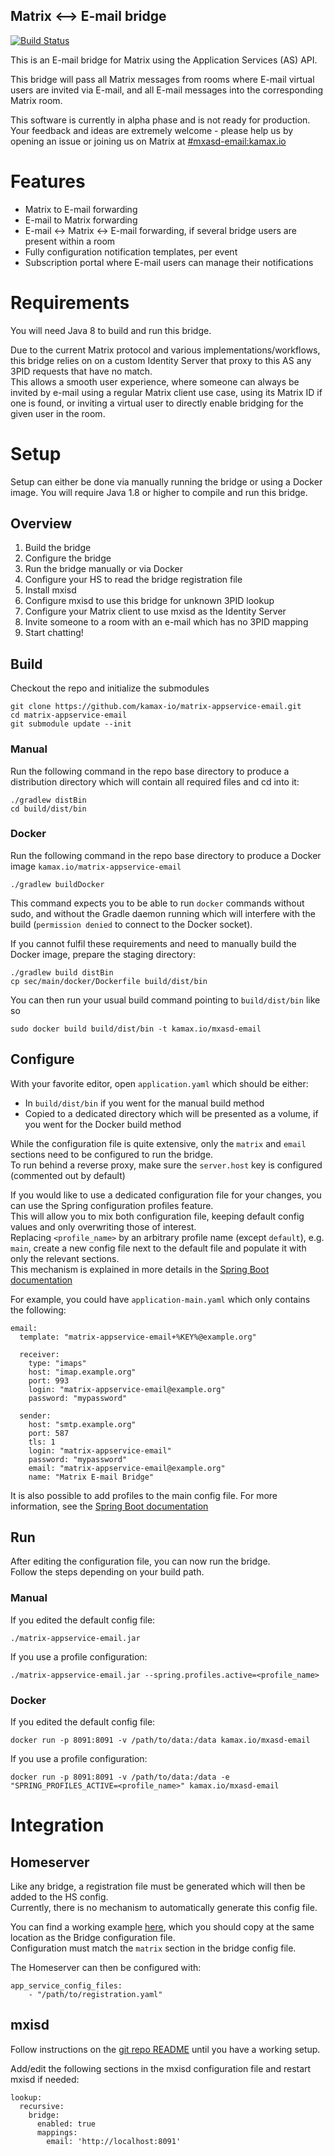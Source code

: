 Matrix <--> E-mail bridge
-------------------------
[![Build Status](https://travis-ci.org/kamax-io/matrix-appservice-email.svg?branch=master)](https://travis-ci.org/kamax-io/matrix-appservice-email)

This is an E-mail bridge for Matrix using the Application Services (AS) API.

This bridge will pass all Matrix messages from rooms where E-mail virtual users are invited via E-mail, and all E-mail
messages into the corresponding Matrix room.

This software is currently in alpha phase and is not ready for production.
Your feedback and ideas are extremely welcome - please help us by opening an issue or joining us on Matrix at
[#mxasd-email:kamax.io](https://matrix.to/#/#mxasd-email:kamax.io)

# Features
- Matrix to E-mail forwarding
- E-mail to Matrix forwarding
- E-mail <-> Matrix <-> E-mail forwarding, if several bridge users are present within a room
- Fully configuration notification templates, per event
- Subscription portal where E-mail users can manage their notifications

# Requirements
You will need Java 8 to build and run this bridge.

Due to the current Matrix protocol and various implementations/workflows, this bridge relies on on a custom Identity Server
that proxy to this AS any 3PID requests that have no match.  
This allows a smooth user experience, where someone can always be invited by e-mail using a regular Matrix client use case,
using its Matrix ID if one is found, or inviting a virtual user to directly enable bridging for the given user in the room.

# Setup
Setup can either be done via manually running the bridge or using a Docker image.
You will require Java 1.8 or higher to compile and run this bridge.

## Overview
1. Build the bridge
2. Configure the bridge
3. Run the bridge manually or via Docker
4. Configure your HS to read the bridge registration file
5. Install mxisd
6. Configure mxisd to use this bridge for unknown 3PID lookup
7. Configure your Matrix client to use mxisd as the Identity Server
8. Invite someone to a room with an e-mail which has no 3PID mapping
9. Start chatting!

## Build
Checkout the repo and initialize the submodules
```
git clone https://github.com/kamax-io/matrix-appservice-email.git
cd matrix-appservice-email
git submodule update --init
```
### Manual
Run the following command in the repo base directory to produce a distribution directory which will contain all required files and cd into it:
```
./gradlew distBin
cd build/dist/bin
```

### Docker
Run the following command in the repo base directory to produce a Docker image `kamax.io/matrix-appservice-email`
```
./gradlew buildDocker
```
This command expects you to be able to run `docker` commands without sudo, and without the Gradle daemon running which
will interfere with the build (`permission denied` to connect to the Docker socket).

If you cannot fulfil these requirements and need to manually build the Docker image, prepare the staging directory:
```
./gradlew build distBin
cp sec/main/docker/Dockerfile build/dist/bin
```
You can then run your usual build command pointing to `build/dist/bin` like so
```
sudo docker build build/dist/bin -t kamax.io/mxasd-email
```

## Configure
With your favorite editor, open `application.yaml` which should be either:
- In `build/dist/bin` if you went for the manual build method
- Copied to a dedicated directory which will be presented as a volume, if you went for the Docker build method

While the configuration file is quite extensive, only the `matrix` and `email` sections need to be configured to run the bridge.  
To run behind a reverse proxy, make sure the `server.host` key is configured (commented out by default)

If you would like to use a dedicated configuration file for your changes, you can use the Spring configuration profiles feature.  
This will allow you to mix both configuration file, keeping default config values and only overwriting those of interest.  
Replacing `<profile_name>` by an arbitrary profile name (except `default`), e.g. `main`, create a new config file next to
the default file and populate it with only the relevant sections.  
This mechanism is explained in more details in the [Spring Boot documentation](https://docs.spring.io/spring-boot/docs/current/reference/html/boot-features-external-config.html#boot-features-external-config-profile-specific-properties)

For example, you could have `application-main.yaml` which only contains the following:
```
email:
  template: "matrix-appservice-email+%KEY%@example.org"

  receiver:
    type: "imaps"
    host: "imap.example.org"
    port: 993
    login: "matrix-appservice-email@example.org"
    password: "mypassword"

  sender:
    host: "smtp.example.org"
    port: 587
    tls: 1
    login: "matrix-appservice-email"
    password: "mypassword"
    email: "matrix-appservice-email@example.org"
    name: "Matrix E-mail Bridge"
```
It is also possible to add profiles to the main config file. For more information, see the [Spring Boot documentation](https://docs.spring.io/spring-boot/docs/current/reference/html/boot-features-profiles.html#boot-features-adding-active-profiles)

## Run
After editing the configuration file, you can now run the bridge.  
Follow the steps depending on your build path.

### Manual
If you edited the default config file:
```
./matrix-appservice-email.jar
```

If you use a profile configuration:
```
./matrix-appservice-email.jar --spring.profiles.active=<profile_name>
```

### Docker
If you edited the default config file:
```
docker run -p 8091:8091 -v /path/to/data:/data kamax.io/mxasd-email
```

If you use a profile configuration:
```
docker run -p 8091:8091 -v /path/to/data:/data -e "SPRING_PROFILES_ACTIVE=<profile_name>" kamax.io/mxasd-email
```
# Integration
## Homeserver
Like any bridge, a registration file must be generated which will then be added to the HS config.  
Currently, there is no mechanism to automatically generate this config file.

You can find a working example [here](https://raw.githubusercontent.com/kamax-io/matrix-appservice-email/master/registration-sample.yaml), which you should copy at the same location as the Bridge configuration file.  
Configuration must match the `matrix` section in the bridge config file.

The Homeserver can then be configured with:
```
app_service_config_files:
    - "/path/to/registration.yaml"
```

## mxisd
Follow instructions on the [git repo README](https://github.com/kamax-io/mxisd/blob/master/README.md) until you have a working setup.

Add/edit the following sections in the mxisd configuration file and restart mxisd if needed:
```
lookup:
  recursive:
    bridge:
      enabled: true
      mappings:
        email: 'http://localhost:8091'
```

